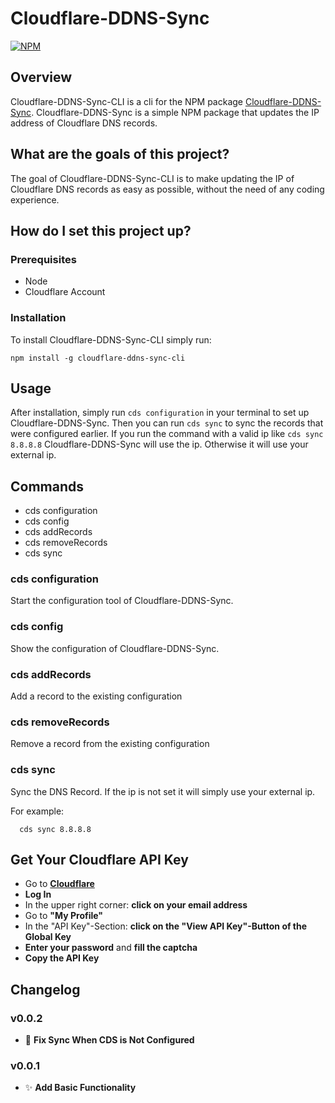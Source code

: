 # Cloudflare-DDNS-Sync

[![NPM](https://nodei.co/npm/cloudflare-ddns-sync-cli.png)](https://nodei.co/npm/cloudflare-ddns-sync-cli/)

## Overview

Cloudflare-DDNS-Sync-CLI is a cli for the NPM package [Cloudflare-DDNS-Sync](https://www.npmjs.com/package/cloudflare-ddns-sync).
Cloudflare-DDNS-Sync is a simple NPM package that updates the IP address of
Cloudflare DNS records.

## What are the goals of this project?

The goal of Cloudflare-DDNS-Sync-CLI is to make updating the IP of Cloudflare DNS
records as easy as possible, without the need of any coding experience.

## How do I set this project up?

### Prerequisites

- Node
- Cloudflare Account

### Installation

To install Cloudflare-DDNS-Sync-CLI simply run:

```
npm install -g cloudflare-ddns-sync-cli
```

## Usage

After installation, simply run `cds configuration` in your terminal to set up Cloudflare-DDNS-Sync.
Then you can run `cds sync` to sync the records that were configured earlier.
If you run the command with a valid ip like `cds sync 8.8.8.8` Cloudflare-DDNS-Sync will use the ip. Otherwise it will use your external ip.


## Commands

- cds configuration
- cds config
- cds addRecords
- cds removeRecords
- cds sync <ip>

### cds configuration

Start the configuration tool of Cloudflare-DDNS-Sync.

### cds config

Show the configuration of Cloudflare-DDNS-Sync.

### cds addRecords

Add a record to the existing configuration

### cds removeRecords

Remove a record from the existing configuration

### cds sync <ip>

Sync the DNS Record. If the ip is not set it will simply use your external ip.

For example:
```
  cds sync 8.8.8.8
```

## Get Your Cloudflare API Key

- Go to **[Cloudflare](https://www.cloudflare.com)**
- **Log In**
- In the upper right corner: **click on your email address**
- Go to **"My Profile"**
- In the "API Key"-Section: **click on the "View API Key"-Button of the Global Key**
- **Enter your password** and **fill the captcha**
- **Copy the API Key**

## Changelog

### v0.0.2

- 🐛 **Fix Sync When CDS is Not Configured**

### v0.0.1

- ✨ **Add Basic Functionality**
